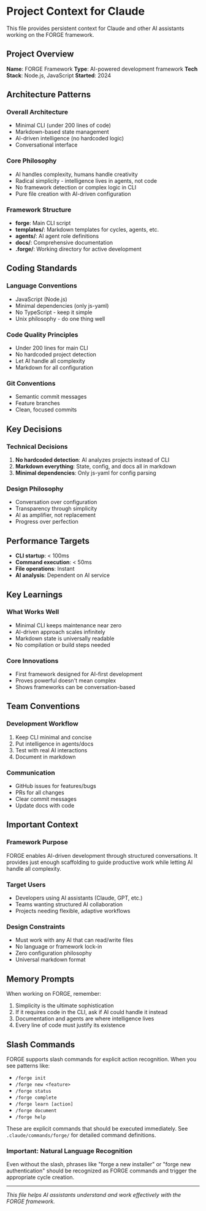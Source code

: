 # Project Context for Claude

This file provides persistent context for Claude and other AI assistants working on the FORGE framework.

## Project Overview

**Name**: FORGE Framework
**Type**: AI-powered development framework
**Tech Stack**: Node.js, JavaScript
**Started**: 2024

## Architecture Patterns

### Overall Architecture
- Minimal CLI (under 200 lines of code)
- Markdown-based state management
- AI-driven intelligence (no hardcoded logic)
- Conversational interface

### Core Philosophy
- AI handles complexity, humans handle creativity
- Radical simplicity - intelligence lives in agents, not code
- No framework detection or complex logic in CLI
- Pure file creation with AI-driven configuration

### Framework Structure
- **forge**: Main CLI script
- **templates/**: Markdown templates for cycles, agents, etc.
- **agents/**: AI agent role definitions
- **docs/**: Comprehensive documentation
- **.forge/**: Working directory for active development

## Coding Standards

### Language Conventions
- JavaScript (Node.js)
- Minimal dependencies (only js-yaml)
- No TypeScript - keep it simple
- Unix philosophy - do one thing well

### Code Quality Principles
- Under 200 lines for main CLI
- No hardcoded project detection
- Let AI handle all complexity
- Markdown for all configuration

### Git Conventions
- Semantic commit messages
- Feature branches
- Clean, focused commits

## Key Decisions

### Technical Decisions
1. **No hardcoded detection**: AI analyzes projects instead of CLI
2. **Markdown everything**: State, config, and docs all in markdown
3. **Minimal dependencies**: Only js-yaml for config parsing

### Design Philosophy
- Conversation over configuration
- Transparency through simplicity
- AI as amplifier, not replacement
- Progress over perfection

## Performance Targets

- **CLI startup**: < 100ms
- **Command execution**: < 50ms
- **File operations**: Instant
- **AI analysis**: Dependent on AI service

## Key Learnings

### What Works Well
- Minimal CLI keeps maintenance near zero
- AI-driven approach scales infinitely
- Markdown state is universally readable
- No compilation or build steps needed

### Core Innovations
- First framework designed for AI-first development
- Proves powerful doesn't mean complex
- Shows frameworks can be conversation-based

## Team Conventions

### Development Workflow
1. Keep CLI minimal and concise
2. Put intelligence in agents/docs
3. Test with real AI interactions
4. Document in markdown

### Communication
- GitHub issues for features/bugs
- PRs for all changes
- Clear commit messages
- Update docs with code

## Important Context

### Framework Purpose
FORGE enables AI-driven development through structured conversations. It provides just enough scaffolding to guide productive work while letting AI handle all complexity.

### Target Users
- Developers using AI assistants (Claude, GPT, etc.)
- Teams wanting structured AI collaboration
- Projects needing flexible, adaptive workflows

### Design Constraints
- Must work with any AI that can read/write files
- No language or framework lock-in
- Zero configuration philosophy
- Universal markdown format

## Memory Prompts

When working on FORGE, remember:
1. Simplicity is the ultimate sophistication
2. If it requires code in the CLI, ask if AI could handle it instead
3. Documentation and agents are where intelligence lives
4. Every line of code must justify its existence

## Slash Commands

FORGE supports slash commands for explicit action recognition. When you see patterns like:
- `/forge init`
- `/forge new <feature>`
- `/forge status`
- `/forge complete`
- `/forge learn [action]`
- `/forge document`
- `/forge help`

These are explicit commands that should be executed immediately. See `.claude/commands/forge/` for detailed command definitions.

### Important: Natural Language Recognition
Even without the slash, phrases like "forge a new installer" or "forge new authentication" should be recognized as FORGE commands and trigger the appropriate cycle creation.

---

*This file helps AI assistants understand and work effectively with the FORGE framework.*